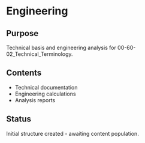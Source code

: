 # Engineering

## Purpose
Technical basis and engineering analysis for 00-60-02_Technical_Terminology.

## Contents
- Technical documentation
- Engineering calculations
- Analysis reports

## Status
Initial structure created - awaiting content population.
